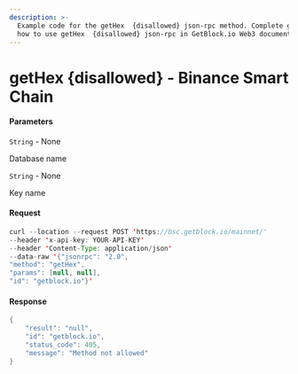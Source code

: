 ```yaml
---
description: >-
  Example code for the getHex  {disallowed} json-rpc method. Сomplete guide on
  how to use getHex  {disallowed} json-rpc in GetBlock.io Web3 documentation.
---
```


# getHex {disallowed} - Binance Smart Chain

#### Parameters

`String` - None

Database name

`String` - None

Key name

#### Request

```java
curl --location --request POST 'https://bsc.getblock.io/mainnet/' 
--header 'x-api-key: YOUR-API-KEY' 
--header 'Content-Type: application/json' 
--data-raw '{"jsonrpc": "2.0",
"method": "getHex",
"params": [null, null],
"id": "getblock.io"}'
```

#### Response

```java
{
    "result": "null",
    "id": "getblock.io",
    "status_code": 405,
    "message": "Method not allowed"
}
```
